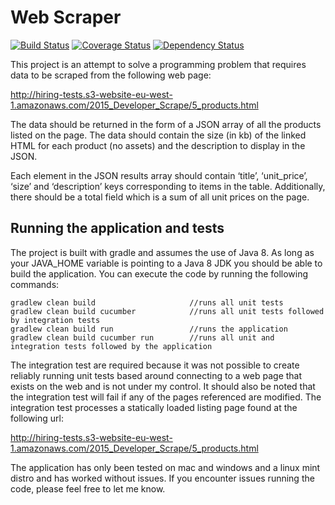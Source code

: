 # Web Scraper

[![Build Status](https://travis-ci.org/michaelruocco/web-scraper.svg?branch=master)](https://travis-ci.org/michaelruocco/web-scraper)
[![Coverage Status](https://coveralls.io/repos/michaelruocco/web-scraper/badge.svg?branch=master&service=github)](https://coveralls.io/github/michaelruocco/web-scraper?branch=master)
[![Dependency Status](https://www.versioneye.com/user/projects/5678902d107997003e0011d8/badge.svg?style=flat)](https://www.versioneye.com/user/projects/5678902d107997003e0011d8)

This project is an attempt to solve a programming problem that requires data to be
scraped from the following web page:

http://hiring-tests.s3-website-eu-west-1.amazonaws.com/2015_Developer_Scrape/5_products.html

The data should be returned in the form of a JSON array of all the products listed
on the page. The data should contain the size (in kb) of the linked HTML for each product
(no assets) and the description to display in the JSON.

Each element in the JSON results array should contain ‘title’, ‘unit_price’, ‘size’ and ‘description’ keys corresponding
to items in the table. Additionally, there should be a total field which is a sum of all unit prices on the page.

## Running the application and tests

The project is built with gradle and assumes the use of Java 8. As long as your JAVA_HOME variable is pointing to
a Java 8 JDK you should be able to build the application. You can execute the code by running the
following commands:

```
gradlew clean build                     //runs all unit tests
gradlew clean build cucumber            //runs all unit tests followed by integration tests
gradlew clean build run                 //runs the application
gradlew clean build cucumber run        //runs all unit and integration tests followed by the application
```

The integration test are required because it was not possible to create reliably running unit tests
based around connecting to a web page that exists on the web and is not under my control. It should also
be noted that the integration test will fail if any of the pages referenced are modified. The integration test
processes a statically loaded listing page found at the following url:

http://hiring-tests.s3-website-eu-west-1.amazonaws.com/2015_Developer_Scrape/5_products.html

The application has only been tested on mac and windows and a linux mint distro and has worked without issues. If you
encounter issues running the code, please feel free to let me know.
